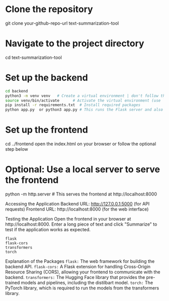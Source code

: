 # Clone the repository
git clone your-github-repo-url text-summarization-tool

# Navigate to the project directory
cd text-summarization-tool

# Set up the backend
```bash
cd backend
python3 -m venv venv   # Create a virtual environment | don't follow this so that you won't have to install all the dependencies again so just source to activate the already existing pages
source venv/bin/activate      # Activate the virtual environment (use `venv\Scripts\activate` on Windows)
pip install -r requirements.txt  # Install required packages
python app.py  or python3 app.py # This runs the Flask server and also downloads the model, or you can change the facebook/bart-large-cnn model to a smaller one like `t5-small`
```
# Set up the frontend
cd ../frontend
open the index.html on your browser or follow the optional step below

# Optional: Use a local server to serve the frontend
python -m http.server  # This serves the frontend at http://localhost:8000

Accessing the Application
Backend URL: http://127.0.0.1:5000 (for API requests)
Frontend URL: http://localhost:8000 (for the web interface)

Testing the Application
Open the frontend in your browser at http://localhost:8000.
Enter a long piece of text and click "Summarize" to test if the application works as expected.

```text
flask
flask-cors
transformers
torch
```
Explanation of the Packages
`flask:` The web framework for building the backend API.
`flask-cors:` A Flask extension for handling Cross-Origin Resource Sharing (CORS), allowing your frontend to communicate with the backend.
`transformers:` The Hugging Face library that provides the pre-trained models and pipelines, including the distilbart model.
`torch:` The PyTorch library, which is required to run the models from the transformers library.